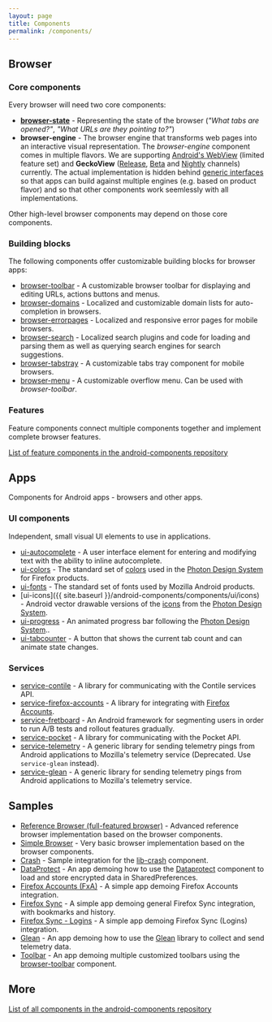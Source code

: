 ```yaml
---
layout: page
title: Components
permalink: /components/
---
```


## Browser

### Core components

Every browser will need two core components:

* **[browser-state](https://github.com/mozilla-mobile/firefox-android/tree/main/android-components/components/browser/state)** - Representing the state of the browser (_"What tabs are opened?"_, _"What URLs are they pointing to?"_)
* **browser-engine** - The browser engine that transforms web pages into an interactive visual representation. The _browser-engine_ component comes in multiple flavors. We are supporting [Android's WebView](https://github.com/mozilla-mobile/firefox-android/tree/main/android-components/components/browser/engine-system) (limited feature set) and **GeckoView** ([Release](https://github.com/mozilla-mobile/firefox-android/tree/main/android-components/components/browser/engine-gecko), [Beta](https://github.com/mozilla-mobile/firefox-android/tree/main/android-components/components/browser/engine-gecko-beta) and [Nightly](https://github.com/mozilla-mobile/firefox-android/tree/main/android-components/components/browser/engine-gecko-nightly) channels) currently. The actual implementation is hidden behind [generic interfaces](https://github.com/mozilla-mobile/firefox-android/tree/main/android-components/components/concept) so that apps can build against multiple engines (e.g. based on product flavor) and so that other components work seemlessly with all implementations.

Other high-level browser components may depend on those core components.

### Building blocks

The following components offer customizable building blocks for browser apps:

* [browser-toolbar](https://github.com/mozilla-mobile/firefox-android/tree/main/android-components/components/browser/toolbar) - A customizable browser toolbar for displaying and editing URLs, actions buttons and menus.
* [browser-domains](https://github.com/mozilla-mobile/firefox-android/tree/main/android-components/components/browser/domains) - Localized and customizable domain lists for auto-completion in browsers.
* [browser-errorpages](https://github.com/mozilla-mobile/firefox-android/tree/main/android-components/components/browser/errorpages) - Localized and responsive error pages for mobile browsers.
* [browser-search](https://github.com/mozilla-mobile/firefox-android/tree/main/android-components/components/browser/search) - Localized search plugins and code for loading and parsing them as well as querying search engines for search suggestions.
* [browser-tabstray](https://github.com/mozilla-mobile/firefox-android/tree/main/android-components/components/browser/tabstray) - A customizable tabs tray component for mobile browsers.
* [browser-menu](https://github.com/mozilla-mobile/firefox-android/tree/main/android-components/components/browser/menu) - A customizable overflow menu. Can be used with _browser-toolbar_.

### Features

Feature components connect multiple components together and implement complete browser features.

[List of feature components in the android-components repository](https://github.com/mozilla-mobile/firefox-android/tree/main/android-components/components/feature)

## Apps

Components for Android apps - browsers and other apps.

### UI components

Independent, small visual UI elements to use in applications.

* [ui-autocomplete](https://github.com/mozilla-mobile/firefox-android/tree/main/android-components/components/ui/autocomplete) - A user interface element for entering and modifying text with the ability to inline autocomplete.
* [ui-colors](https://github.com/mozilla-mobile/firefox-android/tree/main/android-components/components/ui/colors) - The standard set of [colors](https://design.firefox.com/photon/visuals/color.html) used in the [Photon Design System](https://design.firefox.com/photon/) for Firefox products.
* [ui-fonts](https://github.com/mozilla-mobile/firefox-android/tree/main/android-components/components/ui/fonts) - The standard set of fonts used by Mozilla Android products.
* [ui-icons]({{ site.baseurl }}/android-components/components/ui/icons) - Android vector drawable versions of the [icons](https://design.firefox.com/icons/viewer/) from the [Photon Design System](https://design.firefox.com/photon/).
* [ui-progress](https://github.com/mozilla-mobile/firefox-android/tree/main/android-components/components/ui/progress) - An animated progress bar following the [Photon Design System](https://design.firefox.com/photon/)..
* [ui-tabcounter](https://github.com/mozilla-mobile/firefox-android/tree/main/android-components/components/ui/tabcounter) - A button that shows the current tab count and can animate state changes.

### Services

* [service-contile](https://github.com/mozilla-mobile/firefox-android/tree/main/android-components/components/service/contile) - A library for communicating with the Contile services API.
* [service-firefox-accounts](https://github.com/mozilla-mobile/firefox-android/tree/main/android-components/components/service/firefox-accounts) - A library for integrating with [Firefox Accounts](https://mozilla.github.io/application-services/docs/accounts/welcome.html).
* [service-fretboard](https://github.com/mozilla-mobile/firefox-android/tree/main/android-components/components/service/fretboard) - An Android framework for segmenting users in order to run A/B tests and rollout features gradually.
* [service-pocket](https://github.com/mozilla-mobile/firefox-android/tree/main/android-components/components/service/pocket) - A library for communicating with the Pocket API.
* [service-telemetry](https://github.com/mozilla-mobile/firefox-android/tree/main/android-components/components/service/telemetry) - A generic library for sending telemetry pings from Android applications to Mozilla's telemetry service (Deprecated. Use `service-glean` instead).
* [service-glean](https://github.com/mozilla-mobile/firefox-android/tree/main/android-components/components/service/glean) - A generic library for sending telemetry pings from Android applications to Mozilla's telemetry service.

## Samples

* [Reference Browser (full-featured browser)](https://github.com/mozilla-mobile/reference-browser) - Advanced reference browser implementation based on the browser components.
* [Simple Browser](https://github.com/mozilla-mobile/firefox-android/blob/main/samples/browser) - Very basic browser implementation based on the browser components.
* [Crash](https://github.com/mozilla-mobile/firefox-android/blob/main/samples/crash) - Sample integration for the [lib-crash](https://github.com/mozilla-mobile/firefox-android/blob/main/android-components/components/lib/crash/README.md) component.
* [DataProtect](https://github.com/mozilla-mobile/firefox-android/blob/main/samples/dataprotect) - An app demoing how to use the [Dataprotect](https://github.com/mozilla-mobile/firefox-android/blob/main/android-components/components/lib/dataprotect/README.md) component to load and store encrypted data in SharedPreferences.
* [Firefox Accounts (FxA)](https://github.com/mozilla-mobile/firefox-android/blob/main/samples/firefox-accounts) - A simple app demoing Firefox Accounts integration.
* [Firefox Sync](https://github.com/mozilla-mobile/firefox-android/blob/main/samples/sync) - A simple app demoing general Firefox Sync integration, with bookmarks and history.
* [Firefox Sync - Logins](https://github.com/mozilla-mobile/firefox-android/blob/main/samples/sync-logins) - A simple app demoing Firefox Sync (Logins) integration.
* [Glean](https://github.com/mozilla-mobile/firefox-android/blob/main/samples/glean) - An app demoing how to use the [Glean](https://github.com/mozilla-mobile/firefox-android/blob/main/android-components/components/service/glean/README.md) library to collect and send telemetry data.
* [Toolbar](https://github.com/mozilla-mobile/firefox-android/blob/main/samples/toolbar) - An app demoing multiple customized toolbars using the [browser-toolbar](https://github.com/mozilla-mobile/firefox-android/blob/main/android-components/components/browser/toolbar/README.md) component.

## More

[List of all components in the android-components repository](https://github.com/mozilla-mobile/firefox-android/blob/main/README.md)
